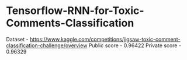 # Tensorflow-RNN-for-Toxic-Comments-Classification
Dataset - https://www.kaggle.com/competitions/jigsaw-toxic-comment-classification-challenge/overview
Public score - 0.96422
Private score - 0.96329
